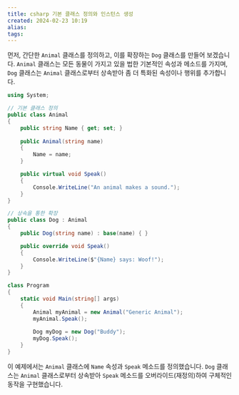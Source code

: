 ```yaml
---
title: csharp 기본 클래스 정의와 인스턴스 생성
created: 2024-02-23 10:19
alias:
tags:
---
```

먼저, 간단한 `Animal` 클래스를 정의하고, 이를 확장하는 `Dog` 클래스를 만들어 보겠습니다. `Animal` 클래스는 모든 동물이 가지고 있을 법한 기본적인 속성과 메소드를 가지며, `Dog` 클래스는 `Animal` 클래스로부터 상속받아 좀 더 특화된 속성이나 행위를 추가합니다.

```csharp
using System;

// 기본 클래스 정의
public class Animal
{
    public string Name { get; set; }
    
    public Animal(string name)
    {
        Name = name;
    }

    public virtual void Speak()
    {
        Console.WriteLine("An animal makes a sound.");
    }
}

// 상속을 통한 확장
public class Dog : Animal
{
    public Dog(string name) : base(name) { }

    public override void Speak()
    {
        Console.WriteLine($"{Name} says: Woof!");
    }
}

class Program
{
    static void Main(string[] args)
    {
        Animal myAnimal = new Animal("Generic Animal");
        myAnimal.Speak();
        
        Dog myDog = new Dog("Buddy");
        myDog.Speak();
    }
}
```

이 예제에서는 `Animal` 클래스에 `Name` 속성과 `Speak` 메소드를 정의했습니다. `Dog` 클래스는 `Animal` 클래스로부터 상속받아 `Speak` 메소드를 오버라이드(재정의)하여 구체적인 동작을 구현했습니다.

